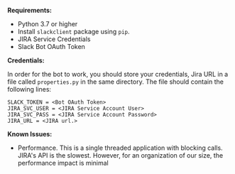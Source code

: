 **Requirements:**
* Python 3.7 or higher
* Install `slackclient` package using `pip`.
* JIRA Service Credentials
* Slack Bot OAuth Token

**Credentials:**

In order for the bot to work, you should store your credentials, Jira URL in a file called `properties.py` in the same directory.
The file should contain the following lines:

```buildoutcfg
SLACK_TOKEN = <Bot OAuth Token>
JIRA_SVC_USER = <JIRA Service Account User>
JIRA_SVC_PASS = <JIRA Service Account Password>
JIRA_URL = <JIRA url.>
```

**Known Issues:**

* Performance. This is a single threaded application with blocking calls. JIRA's API is the slowest. However, for an organization of our size, the performance impact is minimal
